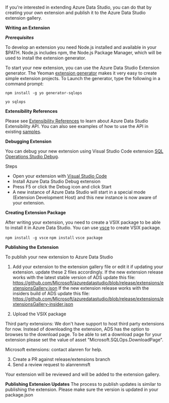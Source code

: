 If you're interested in extending Azure Data Studio, you can do that by creating your own extension and publish it to the Azure Data Studio extension gallery.

**Writing an Extension**

***Prerequisites***

To develop an extension you need Node.js installed and available in your $PATH. Node.js includes npm, the Node.js Package Manager, which will be used to install the extension generator.

To start your new extension, you can use the Azure Data Studio Extension generator. The Yeoman [extension generator](https://www.npmjs.com/package/generator-sqlops) makes it very easy to create simple extension projects. To Launch the generator, type the following in a command prompt:

`npm install -g yo generator-sqlops`

`yo sqlops`


**Extensibility References**

Please see [Extensibility References](https://github.com/Microsoft/azuredatastudio/wiki/Getting-started-with-Extensibility) to learn about Azure Data Studio Extensibility API. You can also see examples of how to use the API in existing [samples](https://github.com/Microsoft/azuredatastudio/tree/master/samples).


**Debugging Extension**

You can debug your new extension using Visual Studio Code extension [SQL Operations Studio Debug](https://github.com/kevcunnane/sqlops-debug).

Steps
- Open your extension with [Visual Studio Code](https://code.visualstudio.com/)
- Install Azure Data Studio Debug extension
- Press F5 or click the Debug icon and click Start
- A new instance of Azure Data Studio will start in a special mode (Extension Development Host) and this new instance is now aware of your extension.


**Creating Extension Package**

After writing your extension, you need to create a VSIX package to be able to install it in Azure Data Studio. You can use [vsce](https://github.com/Microsoft/vscode-vsce) to create VSIX package.

`npm install -g vsce`
`npm install`
`vsce package`


**Publishing the Extension**

To publish your new extension to Azure Data Studio
1. Add your extension to the extension gallery file or edit it if updating your extension. update these 2 files accordingly.
If the new extension release works with the latest stable version of ADS update this file: https://github.com/Microsoft/azuredatastudio/blob/release/extensions/extensionsGallery.json
If the new extension release works with the insiders build of ADS update this file:
https://github.com/Microsoft/azuredatastudio/blob/release/extensions/extensionsGallery-insider.json

2. Upload the VSIX package

Third party extensions:
We don't have support to host third party extensions for now. Instead of downloading the extension, ADS has the option to browses to the download page. To be able to set a download page for your extension please set the value of asset "Microsoft.SQLOps.DownloadPage".

Microsoft extensions:
contact alanren for help.

3. Create a PR against release/extensions branch
4. Send a review request to alanrenmsft

Your extension will be reviewed and will be added to the extension gallery.

**Publishing Extension Updates**
The process to publish updates is similar to publishing the extension. Please make sure the version is updated in your package.json
